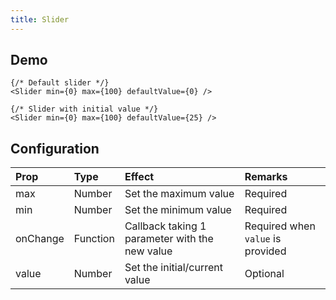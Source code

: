 ```yaml
---
title: Slider
---
```


## Demo

```jsx_demo
{/* Default slider */}
<Slider min={0} max={100} defaultValue={0} />

{/* Slider with initial value */}
<Slider min={0} max={100} defaultValue={25} />
```

## Configuration

| Prop         | Type      | Effect       | Remarks      |
|:-------------|:----------|:-------------|:-------------|
| max          | Number    | Set the maximum value  | Required |
| min          | Number    | Set the minimum value | Required |
| onChange     | Function  | Callback taking 1 parameter with the new value | Required when `value` is provided |
| value        | Number    | Set the initial/current value | Optional |
